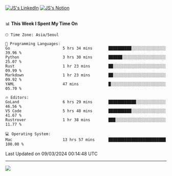 
[![JS's LinkedIn](https://img.shields.io/badge/LinkedIn-blue?style=for-the-badge&logo=linkedin)](https://www.linkedin.com/in/jaeseung-lee-5a2a32139/) 
[![JS's Notion](https://img.shields.io/badge/Notion-black?style=for-the-badge&logo=notion)](https://bit.ly/ljswiki1) <br><br>
<!-- ![JS's GitHub stats](https://github-readme-stats-lemon-five.vercel.app/api?username=tkxkd0159&hide=contribs,prs,stars,issues&show_icons=true&theme=react&include_all_commits=true)   -->
<!-- ![Top Langs](https://github-readme-stats-lemon-five.vercel.app/api/top-langs/?username=tkxkd0159&layout=compact&hide=jupyter%20notebook,scss,html,css&langs_count=10)  -->


<!--START_SECTION:waka-->
📊 **This Week I Spent My Time On** 

```text
🕑︎ Time Zone: Asia/Seoul

💬 Programming Languages: 
Go                       5 hrs 34 mins       ██████████░░░░░░░░░░░░░░░   39.96 % 
Python                   3 hrs 30 mins       ██████░░░░░░░░░░░░░░░░░░░   25.07 % 
Rust                     1 hr 23 mins        ██░░░░░░░░░░░░░░░░░░░░░░░   09.99 % 
Markdown                 1 hr 23 mins        ██░░░░░░░░░░░░░░░░░░░░░░░   09.92 % 
YAML                     47 mins             █░░░░░░░░░░░░░░░░░░░░░░░░   05.70 % 

🔥 Editors: 
GoLand                   6 hrs 29 mins       ████████████░░░░░░░░░░░░░   46.56 % 
VS Code                  5 hrs 48 mins       ██████████░░░░░░░░░░░░░░░   41.67 % 
Rustrover                1 hr 38 mins        ███░░░░░░░░░░░░░░░░░░░░░░   11.77 % 

💻 Operating System: 
Mac                      13 hrs 57 mins      █████████████████████████   100.00 % 
```


 Last Updated on 09/03/2024 00:14:48 UTC
<!--END_SECTION:waka-->

---
<a href="https://github.com/tkxkd0159/books">
  <img align="center" src="https://github-readme-stats-lemon-five.vercel.app/api/pin/?username=tkxkd0159&repo=books&theme=react" />
</a>

<!---
- 🔭 I’m currently working on ...
- 🌱 I’m currently learning blockchain and distributed network
- 👯 I’m looking to collaborate on ...
- 🤔 I’m looking for help with ...
- 💬 Ask me about ...
- 📫 How to reach me: ...
- 😄 Pronouns: ...
- ⚡ Fun fact: ...
-->
